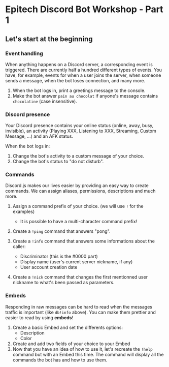 # Epitech Discord Bot Workshop - Part 1

## Let's start at the beginning
### Event handling

When anything happens on a Discord server, a corresponding event is triggered. There are currently half a hundred different types of events.
You have, for example, events for when a user joins the server, when someone sends a message, when the bot loses connection, and many more.

1) When the bot logs in, print a greetings message to the console.
2) Make the bot answer `pain au chocolat` if anyone's message contains `chocolatine` (case insensitive).

### Discord presence

Your Discord presence contains your online status (online, away, busy, invisible), an activity (Playing XXX, Listening to XXX, Streaming, Custom Message, ...) and an AFK status.

When the bot logs in:
1) Change the bot's activity to a custom message of your choice.
1) Change the bot's status to "do not disturb".

### Commands

Discord.js makes our lives easier by providing an easy way to create commands. We can assign aliases, permissions, descriptions and much more.

1) Assign a command prefix of your choice. (we will use `!` for the examples)
    * It is possible to have a multi-character command prefix!
1) Create a `!ping` command that answers "pong".
1) Create a `!info` command that answers some informations about the caller:
    * Discriminator (this is the #0000 part)
    * Display name (user's current server nickname, if any)
    * User account creation date
    
1) Create a `!nick` command that changes the first mentionned user nickname to what's been passed as parameters.
    
### Embeds

Responding in raw messages can be hard to read when the messages traffic is important (like `db!info` above). You can make them prettier and easier to read by using **embeds**!

1) Create a basic Embed and set the differents options:
    * Description
    * Color
1) Create and add two fields of your choice to your Embed
1) Now that you have an idea of how to use it, let's recreate the `!help` command but with an Embed this time. The command will display all the commands the bot has and how to use them.
